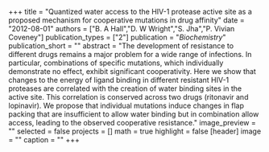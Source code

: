 +++
title = "Quantized water access to the HIV-1 protease active site as a proposed mechanism for cooperative mutations in drug affinity"
date = "2012-08-01"
authors = ["B. A Hall","D. W Wright","S. Jha","P. Vivian Coveney"]
publication_types = ["2"]
publication = "_Biochemistry_"
publication_short = ""
abstract = "The development of resistance to different drugs remains a major problem for a wide range of infections. In particular, combinations of specific mutations, which individually demonstrate no effect, exhibit significant cooperativity. Here we show that changes to the energy of ligand binding in different resistant HIV-1 proteases are correlated with the creation of water binding sites in the active site. This correlation is conserved across two drugs (ritonavir and lopinavir). We propose that individual mutations induce changes in flap packing that are insufficient to allow water binding but in combination allow access, leading to the observed cooperative resistance."
image_preview = ""
selected = false
projects = []
math = true
highlight = false
[header]
image = ""
caption = ""
+++

